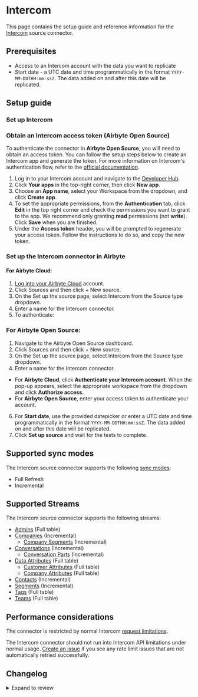 # Intercom

<HideInUI>

This page contains the setup guide and reference information for the [Intercom](https://developers.intercom.com/) source connector.

</HideInUI>

## Prerequisites

- Access to an Intercom account with the data you want to replicate
- Start date - a UTC date and time programmatically in the format `YYYY-MM-DDTHH:mm:ssZ`. The data added on and after this date will be replicated.

## Setup guide

### Set up Intercom

<!-- env:oss -->

### Obtain an Intercom access token (Airbyte Open Source)

To authenticate the connector in **Airbyte Open Source**, you will need to obtain an access token. You can follow the setup steps below to create an Intercom app and generate the token. For more information on Intercom's authentication flow, refer to the [official documentation](https://developers.intercom.com/building-apps/docs/authentication-types).

1. Log in to your Intercom account and navigate to the [Developer Hub](https://developers.intercom.com/).
2. Click **Your apps** in the top-right corner, then click **New app**.
3. Choose an **App name**, select your Workspace from the dropdown, and click **Create app**.
4. To set the appropriate permissions, from the **Authentication** tab, click **Edit** in the top right corner and check the permissions you want to grant to the app. We recommend only granting **read** permissions (not **write**). Click **Save** when you are finished.
5. Under the **Access token** header, you will be prompted to regenerate your access token. Follow the instructions to do so, and copy the new token.

<!-- /env:oss -->

### Set up the Intercom connector in Airbyte

#### For Airbyte Cloud:

1. [Log into your Airbyte Cloud](https://cloud.airbyte.com/workspaces) account.
2. Click Sources and then click + New source.
3. On the Set up the source page, select Intercom from the Source type dropdown.
4. Enter a name for the Intercom connector.
5. To authenticate:

<!-- env:cloud -->

<!-- env:oss -->
### For Airbyte Open Source:

1. Navigate to the Airbyte Open Source dashboard.
2. Click Sources and then click + New source.
3. On the Set up the source page, select Intercom from the Source type dropdown.
4. Enter a name for the Intercom connector.
<!-- /env:oss -->

- For **Airbyte Cloud**, click **Authenticate your Intercom account**. When the pop-up appears, select the appropriate workspace from the dropdown and click **Authorize access**.
  <!-- /env:cloud -->
  <!-- env:oss -->
- For **Airbyte Open Source**, enter your access token to authenticate your account.
<!-- /env:oss -->

6. For **Start date**, use the provided datepicker or enter a UTC date and time programmatically in the format `YYYY-MM-DDTHH:mm:ssZ`. The data added on and after this date will be replicated.
7. Click **Set up source** and wait for the tests to complete.

## Supported sync modes

The Intercom source connector supports the following [sync modes](https://docs.airbyte.com/cloud/core-concepts/#connection-sync-modes):

- Full Refresh
- Incremental

## Supported Streams

The Intercom source connector supports the following streams:

- [Admins](https://developers.intercom.com/docs/references/2.10/rest-api/api.intercom.io/admins/listadmins) \(Full table\)
- [Companies](https://developers.intercom.com/intercom-api-reference/reference/listallcompanies) \(Incremental\)
  - [Company Segments](https://developers.intercom.com/intercom-api-reference/reference/listattachedsegmentsforcompanies) \(Incremental\)
- [Conversations](https://developers.intercom.com/docs/references/2.9/rest-api/api.intercom.io/conversations/listconversations) \(Incremental\)
  - [Conversation Parts](https://developers.intercom.com/docs/references/2.10/rest-api/api.intercom.io/conversations/retrieveconversation) \(Incremental\)
- [Data Attributes](https://developers.intercom.com/docs/references/2.10/rest-api/api.intercom.io/data-attributes/lisdataattributes) \(Full table\)
  - [Customer Attributes](https://developers.intercom.com/docs/references/2.10/rest-api/api.intercom.io/data-attributes/lisdataattributes) \(Full table\)
  - [Company Attributes](https://developers.intercom.com/docs/references/2.10/rest-api/api.intercom.io/data-attributes/lisdataattributes) \(Full table\)
- [Contacts](https://developers.intercom.com/docs/references/2.10/rest-api/api.intercom.io/contacts/listcontacts) \(Incremental\)
- [Segments](https://developers.intercom.com/intercom-api-reference/reference/listsegments) \(Incremental\)
- [Tags](https://developers.intercom.com/intercom-api-reference/reference/listtags) \(Full table\)
- [Teams](https://developers.intercom.com/intercom-api-reference/reference/listteams) \(Full table\)

## Performance considerations

The connector is restricted by normal Intercom [request limitations](https://developers.intercom.com/intercom-api-reference/reference/rate-limiting).

The Intercom connector should not run into Intercom API limitations under normal usage. [Create an issue](https://github.com/airbytehq/airbyte/issues) if you see any rate limit issues that are not automatically retried successfully.

## Changelog

<details>
  <summary>Expand to review</summary>

| Version | Date       | Pull Request                                             | Subject                                                                                                                          |
|:--------|:-----------|:---------------------------------------------------------|:---------------------------------------------------------------------------------------------------------------------------------|
| 0.9.1-rc.1 | 2025-01-06 | [49936](https://github.com/airbytehq/airbyte/pull/49936) | Migration to manifest-only format (fixed) |
| 0.9.0-rc.1 | 2024-12-17 | [47240](https://github.com/airbytehq/airbyte/pull/47240) | Migrate to manifest-only format |
| 0.8.3 | 2024-12-12 | [48979](https://github.com/airbytehq/airbyte/pull/48979) | Update dependencies |
| 0.8.2 | 2024-10-29 | [47919](https://github.com/airbytehq/airbyte/pull/47919) | Update dependencies |
| 0.8.1 | 2024-10-28 | [47537](https://github.com/airbytehq/airbyte/pull/47537) | Update dependencies |
| 0.8.0 | 2024-10-23 | [46658](https://github.com/airbytehq/airbyte/pull/46658) | Add `lookback_window` to the source specification |
| 0.7.5 | 2024-10-21 | [47120](https://github.com/airbytehq/airbyte/pull/47120) | Update dependencies |
| 0.7.4 | 2024-10-12 | [46831](https://github.com/airbytehq/airbyte/pull/46831) | Update dependencies |
| 0.7.3 | 2024-10-05 | [46447](https://github.com/airbytehq/airbyte/pull/46447) | Update dependencies |
| 0.7.2 | 2024-09-28 | [45279](https://github.com/airbytehq/airbyte/pull/45279) | Update dependencies |
| 0.7.1 | 2024-08-31 | [44966](https://github.com/airbytehq/airbyte/pull/44966) | Update dependencies |
| 0.7.0 | 2024-08-29 | [44911](https://github.com/airbytehq/airbyte/pull/44911) | Migrate to CDK v4 |
| 0.6.21 | 2024-08-24 | [44672](https://github.com/airbytehq/airbyte/pull/44672) | Update dependencies |
| 0.6.20 | 2024-08-17 | [44296](https://github.com/airbytehq/airbyte/pull/44296) | Update dependencies |
| 0.6.19 | 2024-08-12 | [43878](https://github.com/airbytehq/airbyte/pull/43878) | Update dependencies |
| 0.6.18 | 2024-08-10 | [43500](https://github.com/airbytehq/airbyte/pull/43500) | Update dependencies |
| 0.6.17 | 2024-08-03 | [43276](https://github.com/airbytehq/airbyte/pull/43276) | Update dependencies |
| 0.6.16 | 2024-07-29 | [42094](https://github.com/airbytehq/airbyte/pull/42094) | Use latest CDK, raise config error on `Active subscription needed` error and transient errors for `Companies` stream. |
| 0.6.15 | 2024-07-27 | [42654](https://github.com/airbytehq/airbyte/pull/42654) | Update dependencies |
| 0.6.14 | 2024-07-20 | [42262](https://github.com/airbytehq/airbyte/pull/42262) | Update dependencies |
| 0.6.13 | 2024-07-13 | [41712](https://github.com/airbytehq/airbyte/pull/41712) | Update dependencies |
| 0.6.12 | 2024-07-10 | [41356](https://github.com/airbytehq/airbyte/pull/41356) | Update dependencies |
| 0.6.11 | 2024-07-09 | [41112](https://github.com/airbytehq/airbyte/pull/41112) | Update dependencies |
| 0.6.10 | 2024-07-06 | [40878](https://github.com/airbytehq/airbyte/pull/40878) | Update dependencies |
| 0.6.9 | 2024-06-25 | [40428](https://github.com/airbytehq/airbyte/pull/40428) | Update dependencies |
| 0.6.8 | 2024-06-22 | [39951](https://github.com/airbytehq/airbyte/pull/39951) | Update dependencies |
| 0.6.7 | 2024-06-06 | [39286](https://github.com/airbytehq/airbyte/pull/39286) | [autopull] Upgrade base image to v1.2.2 |
| 0.6.6 | 2024-05-24 | [38626](https://github.com/airbytehq/airbyte/pull/38626) | Add step granularity for activity logs stream |
| 0.6.5 | 2024-04-19 | [36644](https://github.com/airbytehq/airbyte/pull/36644) | Updating to 0.80.0 CDK |
| 0.6.4 | 2024-04-12 | [36644](https://github.com/airbytehq/airbyte/pull/36644) | Schema descriptions |
| 0.6.3 | 2024-03-23 | [36414](https://github.com/airbytehq/airbyte/pull/36414) | Fixed `pagination` regression bug for `conversations` stream |
| 0.6.2 | 2024-03-22 | [36277](https://github.com/airbytehq/airbyte/pull/36277) | Fixed the bug for `conversations` stream failed due to `404 - User Not Found`, when the `2.10` API version is used |
| 0.6.1 | 2024-03-18 | [36232](https://github.com/airbytehq/airbyte/pull/36232) | Fixed the bug caused the regression when setting the `Intercom-Version` header, updated the source to use the latest CDK version |
| 0.6.0 | 2024-02-12 | [35176](https://github.com/airbytehq/airbyte/pull/35176) | Update the connector to use `2.10` API version |
| 0.5.1 | 2024-02-12 | [35148](https://github.com/airbytehq/airbyte/pull/35148) | Manage dependencies with Poetry |
| 0.5.0 | 2024-02-09 | [35063](https://github.com/airbytehq/airbyte/pull/35063) | Add missing fields for mutiple streams |
| 0.4.0 | 2024-01-11 | [33882](https://github.com/airbytehq/airbyte/pull/33882) | Add new stream `Activity Logs` |
| 0.3.2 | 2023-12-07 | [33223](https://github.com/airbytehq/airbyte/pull/33223) | Ignore 404 error for `Conversation Parts` |
| 0.3.1 | 2023-10-19 | [31599](https://github.com/airbytehq/airbyte/pull/31599) | Base image migration: remove Dockerfile and use the python-connector-base image |
| 0.3.0 | 2023-05-25 | [29598](https://github.com/airbytehq/airbyte/pull/29598) | Update custom components to make them compatible with latest cdk version, simplify logic, update schemas |
| 0.2.1 | 2023-05-25 | [26571](https://github.com/airbytehq/airbyte/pull/26571) | Remove authSpecification from spec.json in favour of advancedAuth |
| 0.2.0 | 2023-04-05 | [23013](https://github.com/airbytehq/airbyte/pull/23013) | Migrated to Low-code (YAML Frramework) |
| 0.1.33 | 2023-03-20 | [22980](https://github.com/airbytehq/airbyte/pull/22980) | Specified date formatting in specification |
| 0.1.32 | 2023-02-27 | [22095](https://github.com/airbytehq/airbyte/pull/22095) | Extended `Contacts` schema adding `opted_out_subscription_types` property |
| 0.1.31 | 2023-02-17 | [23152](https://github.com/airbytehq/airbyte/pull/23152) | Add `TypeTransformer` to stream `companies` |
| 0.1.30 | 2023-01-27 | [22010](https://github.com/airbytehq/airbyte/pull/22010) | Set `AvailabilityStrategy` for streams explicitly to `None` |
| 0.1.29 | 2022-10-31 | [18681](https://github.com/airbytehq/airbyte/pull/18681) | Define correct version for airbyte-cdk~=0.2 |
| 0.1.28 | 2022-10-20 | [18216](https://github.com/airbytehq/airbyte/pull/18216) | Use airbyte-cdk~=0.2.0 with SQLite caching |
| 0.1.27 | 2022-08-28 | [17326](https://github.com/airbytehq/airbyte/pull/17326) | Migrate to per-stream states |
| 0.1.26 | 2022-08-18 | [16540](https://github.com/airbytehq/airbyte/pull/16540) | Fix JSON schema |
| 0.1.25 | 2022-08-18 | [15681](https://github.com/airbytehq/airbyte/pull/15681) | Update Intercom API to v 2.5 |
| 0.1.24 | 2022-07-21 | [14924](https://github.com/airbytehq/airbyte/pull/14924) | Remove `additionalProperties` field from schemas |
| 0.1.23 | 2022-07-19 | [14830](https://github.com/airbytehq/airbyte/pull/14830) | Added `checkpoint_interval` for Incremental streams |
| 0.1.22 | 2022-07-09 | [14554](https://github.com/airbytehq/airbyte/pull/14554) | Fixed `conversation_parts` stream schema definition |
| 0.1.21 | 2022-07-05 | [14403](https://github.com/airbytehq/airbyte/pull/14403) | Refactored  `Conversations`, `Conversation Parts`, `Company Segments` to increase performance |
| 0.1.20 | 2022-06-24 | [14099](https://github.com/airbytehq/airbyte/pull/14099) | Extended `Contacts` stream schema with `sms_consent`,`unsubscribe_from_sms` properties |
| 0.1.19 | 2022-05-25 | [13204](https://github.com/airbytehq/airbyte/pull/13204) | Fixed `conversation_parts` stream schema definition |
| 0.1.18 | 2022-05-04 | [12482](https://github.com/airbytehq/airbyte/pull/12482) | Update input configuration copy |
| 0.1.17 | 2022-04-29 | [12374](https://github.com/airbytehq/airbyte/pull/12374) | Fixed filtering of conversation_parts |
| 0.1.16 | 2022-03-23 | [11206](https://github.com/airbytehq/airbyte/pull/11206) | Added conversation_id field to conversation_part records |
| 0.1.15 | 2022-03-22 | [11176](https://github.com/airbytehq/airbyte/pull/11176) | Correct `check_connection` URL |
| 0.1.14 | 2022-03-16 | [11208](https://github.com/airbytehq/airbyte/pull/11208) | Improve 'conversations' incremental sync speed |
| 0.1.13 | 2022-01-14 | [9513](https://github.com/airbytehq/airbyte/pull/9513) | Added handling of scroll param when it expired |
| 0.1.12 | 2021-12-14 | [8429](https://github.com/airbytehq/airbyte/pull/8429) | Updated fields and descriptions |
| 0.1.11 | 2021-12-13 | [8685](https://github.com/airbytehq/airbyte/pull/8685) | Remove time.sleep for rate limit |
| 0.1.10 | 2021-12-10 | [8637](https://github.com/airbytehq/airbyte/pull/8637) | Fix 'conversations' order and sorting. Correction of the companies stream |
| 0.1.9 | 2021-12-03 | [8395](https://github.com/airbytehq/airbyte/pull/8395) | Fix backoff of 'companies' stream |
| 0.1.8 | 2021-11-09 | [7060](https://github.com/airbytehq/airbyte/pull/7060) | Added oauth support |
| 0.1.7 | 2021-11-08 | [7499](https://github.com/airbytehq/airbyte/pull/7499) | Remove base-python dependencies |
| 0.1.6 | 2021-10-07 | [6879](https://github.com/airbytehq/airbyte/pull/6879) | Corrected pagination for contacts |
| 0.1.5 | 2021-09-28 | [6082](https://github.com/airbytehq/airbyte/pull/6082) | Corrected android\_last\_seen\_at field data type in schemas |
| 0.1.4 | 2021-09-20 | [6087](https://github.com/airbytehq/airbyte/pull/6087) | Corrected updated\_at field data type in schemas |
| 0.1.3 | 2021-09-08 | [5908](https://github.com/airbytehq/airbyte/pull/5908) | Corrected timestamp and arrays in schemas |
| 0.1.2 | 2021-08-19 | [5531](https://github.com/airbytehq/airbyte/pull/5531) | Corrected pagination |
| 0.1.1 | 2021-07-31 | [5123](https://github.com/airbytehq/airbyte/pull/5123) | Corrected rate limit |
| 0.1.0 | 2021-07-19 | [4676](https://github.com/airbytehq/airbyte/pull/4676) | Release Intercom CDK Connector |

</details>
